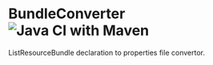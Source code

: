 # BundleConverter  ![Java CI with Maven](https://github.com/tdakkota/BundleConverter/workflows/Java%20CI%20with%20Maven/badge.svg)
ListResourceBundle declaration to properties file convertor.